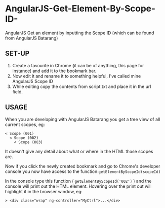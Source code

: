 AngularJS-Get-Element-By-Scope-ID-
==================================

AngularJS Get an element by inputting the Scope ID (which can be found from AngularJS Batarang)

## SET-UP 

1. Create a favourite in Chrome (it can be of anything, this page for instance) and add it to the bookmark bar.
2. Now edit it and rename it to something helpful, I've called mine AngularJS Scope ID
3. While editing copy the contents from script.txt and place it in the url field.

## USAGE

When you are developing with AngularJS Batarang you get a tree view of all current scopes, eg:

~~~
< Scope (001)
  < Scope (002)
    < Scope (003)
~~~

It doesn't give any detail about what or where in the HTML those scopes are.

Now if you click the newly created bookmark and go to Chrome's developer console you now have access to the function ```getElementByScopeId(scopeId)```

In the console type this function ( ```getElementByScopeId('002')``` ) and the console will print out the HTML element. Hovering over the print out will highlight it in the browser window, eg:


``` > <div class="wrap" ng-controller="MyCtrl">...</div> ```
